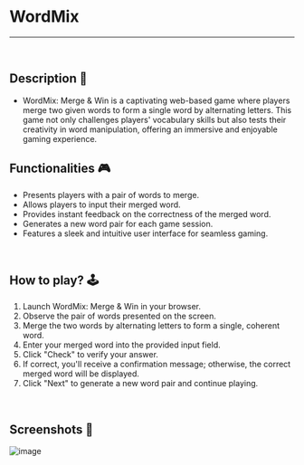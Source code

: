 # **WordMix**

---

<br>

## **Description 📃**

- WordMix: Merge & Win is a captivating web-based game where players merge two given words to form a single word by alternating letters. This game not only challenges players' vocabulary skills but also tests their creativity in word manipulation, offering an immersive and enjoyable gaming experience.

## **Functionalities 🎮**

- Presents players with a pair of words to merge.
- Allows players to input their merged word.
- Provides instant feedback on the correctness of the merged word.
- Generates a new word pair for each game session.
- Features a sleek and intuitive user interface for seamless gaming.

<br>

## **How to play? 🕹️**

1. Launch WordMix: Merge & Win in your browser.
2. Observe the pair of words presented on the screen.
3. Merge the two words by alternating letters to form a single, coherent word.
4. Enter your merged word into the provided input field.
5. Click "Check" to verify your answer.
6. If correct, you'll receive a confirmation message; otherwise, the correct merged word will be displayed.
7. Click "Next" to generate a new word pair and continue playing.

<br>

## **Screenshots 📸**

![image](https://github.com/kunjgit/GameZone/assets/97523900/63b02e06-73b6-493e-a42d-09610b7762d2)


<br>
